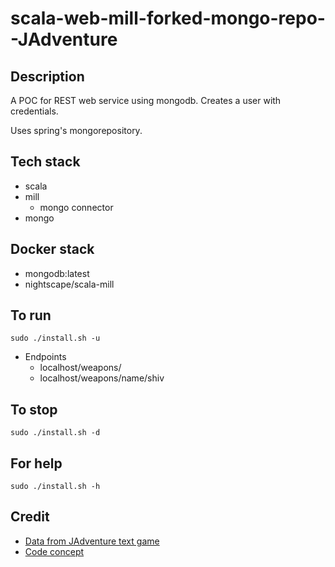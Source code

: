 # scala-web-mill-forked-mongo-repo--JAdventure

## Description
A POC for REST web service using mongodb.
Creates a user with credentials.

Uses spring's mongorepository.

## Tech stack
- scala
- mill
  - mongo connector
- mongo

## Docker stack
- mongodb:latest
- nightscape/scala-mill

## To run
`sudo ./install.sh -u`
- Endpoints
  - localhost/weapons/
  - localhost/weapons/name/shiv

## To stop
`sudo ./install.sh -d`

## For help
`sudo ./install.sh -h`

## Credit
- [Data from JAdventure text game](https://github.com/Progether/JAdventure.git)
- [Code concept](https://github.com/ragcrix/StudentInformationSystem.git)

